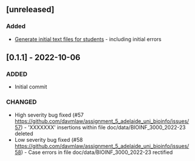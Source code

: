 ## [unreleased]

### Added

- [Generate initial text files for students](https://github.com/davmlaw/assignment_5_adelaide_uni_bioinfo/issues/1) - including initial errors

## [0.1.1] - 2022-10-06

### ADDED

- Initial commit

### CHANGED
- High severity bug fixed (#57 https://github.com/davmlaw/assignment_5_adelaide_uni_bioinfo/issues/57) - 'XXXXXXX' insertions within file doc/data/BIOINF_3000_2022-23 deleted
- Low severity bug fixed (#58 https://github.com/davmlaw/assignment_5_adelaide_uni_bioinfo/issues/58) - Case errors in file doc/data/BIOINF_3000_2022-23 rectified
